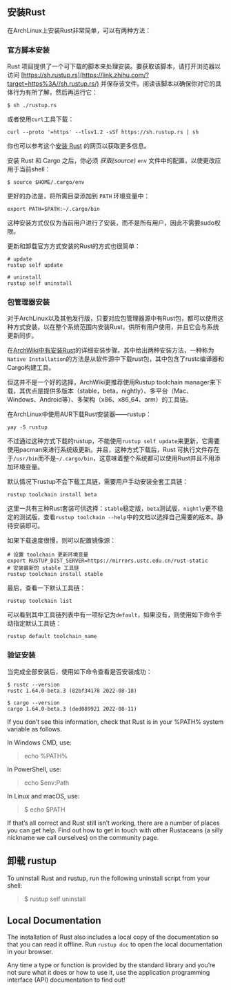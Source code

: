 ## 安装Rust

在ArchLinux上安装Rust非常简单，可以有两种方法：

### 官方脚本安装

Rust 项目提供了一个可下载的脚本来处理安装。要获取该脚本，请打开浏览器以访问 [https://sh.rustup.rs](https://link.zhihu.com/?target=https%3A//sh.rustup.rs/) 并保存该文件。阅读该脚本以确保你对它的具体行为有所了解，然后再运行它：

```shell
$ sh ./rustup.rs
```

或者使用`curl`工具下载：
```shell
curl --proto '=https' --tlsv1.2 -sSf https://sh.rustup.rs | sh
```

你也可以参考这个[安装 Rust](https://link.zhihu.com/?target=https%3A//www.rust-lang.org/tools/install) 的网页以获取更多信息。

安装 Rust 和 Cargo 之后，你必须 _获取(source)_ `env` 文件中的配置，以使更改应用于当前shell：

```shell
$ source $HOME/.cargo/env
```

更好的办法是，将所需目录添加到 `PATH` 环境变量中：

```shell
export PATH=$PATH:~/.cargo/bin
```

这种安装方式仅仅为当前用户进行了安装，而不是所有用户，因此不需要sudo权限。

更新和卸载官方方式安装的Rust的方式也很简单：
```shell
# update
rustup self update

# uninstall
rustup self uninstall
```


### 包管理器安装

对于ArchLinux以及其他发行版，只要对应包管理器源中有Rust包，都可以使用这种方式安装，以在整个系统范围内安装Rust，供所有用户使用，并且它会与系统更新同步。

在[ArchWiki中有安装Rust](https://wiki.archlinux.org/title/Rust#Installation)的详细安装步骤。其中给出两种安装方法，一种称为`Native Installation`的方法是从软件源中下载rust包，其中包含了rustc编译器和Cargo构建工具。

但这并不是一个好的选择，ArchWiki更推荐使用Rustup toolchain manager来下载，其优点是提供多版本（stable，beta，nightly）、多平台（Mac、Windows、Android等）、多架构（x86、x86_64、arm）的工具链。

在ArchLinux中使用AUR下载Rust安装器——rustup：
```shell
yay -S rustup
```
不过通过这种方式下载的rustup，不能使用`rustup self update`来更新，它需要使用pacman来进行系统级更新。并且，这种方式下载后，Rust 可执行文件存在于`/usr/bin`而不是`~/.cargo/bin`，这意味着整个系统都可以使用Rust并且不用添加环境变量。

默认情况下rustup不会下载工具链，需要用户手动安装全套工具链：
```shell
rustup toolchain install beta
```

这里一共有三种Rust套装可供选择：`stable`稳定版，`beta`测试版，`nightly`更不稳定的测试版，查看`rustup toolchain --help`中的文档以选择自己需要的版本。静待安装即可。

如果下载速度很慢，则可以配置镜像源：
```shell
# 设置 toolchain 更新环境变量
export RUSTUP_DIST_SERVER=https://mirrors.ustc.edu.cn/rust-static
# 安装最新的 stable 工具链
rustup toolchain install stable
```

最后，查看一下默认工具链：
```shell
rustup toolchain list
```
可以看到其中工具链列表中有一项标记为`default`，如果没有，则使用如下命令手动指定默认工具链：
```shell
rustup default toolchain_name
```

### 验证安装
当完成全部安装后，使用如下命令查看是否安装成功：
```shell
$ rustc --version            
rustc 1.64.0-beta.3 (82bf34178 2022-08-18)  

$ cargo --version
cargo 1.64.0-beta.3 (ded089921 2022-08-11)
```

If you don’t see this information, check that Rust is in your %PATH% system variable as follows.

In Windows CMD, use:
> echo %PATH%

In PowerShell, use:
> echo $env:Path

In Linux and macOS, use:
> $ echo $PATH

If that’s all correct and Rust still isn’t working, there are a number of places you can get help. Find out how to get in touch with other Rustaceans (a silly nickname we call ourselves) on the community page.

## 卸载 rustup
To uninstall Rust and rustup, run the following uninstall script from your shell:
> $ rustup self uninstall

## Local Documentation
The installation of Rust also includes a local copy of the documentation so that you can read it offline. Run `rustup doc` to open the local documentation in your browser.

Any time a type or function is provided by the standard library and you’re not sure what it does or how to use it, use the application programming interface (API) documentation to find out!